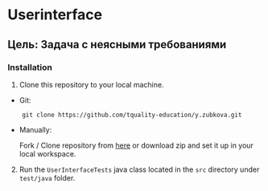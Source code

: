 # Userinterface

## Цель: Задача с неясными требованиями

### Installation

1. Clone this repository to your local machine.

* Git:
```
    git clone https://github.com/tquality-education/y.zubkova.git
```
* Manually:

    Fork / Clone repository from [here](https://github.com/tquality-education/y.zubkova/tree/task2) or download zip and set
it up in your local workspace.

2. Run the `UserInterfaceTests` java class located in the `src` directory under `test/java` folder.

